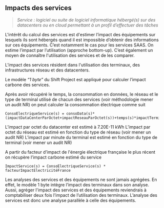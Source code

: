 ## Impacts des services

> *Service : logiciel ou suite de logiciel informatique hébergé(s) sur des datacenters ou en cloud permettant à un profil d’effectuer des tâches*

L'intérêt du calcul des services est d'estimer l’impact des équipements sur lesquels ils sont hébergés quand il est impossible d’obtenir des informations sur ces équipements. C’est notamment le cas pour les services SAAS. On estime l’impact par l’utilisation (approche bottom-up). C’est également un moyen de connaître l'utilisation des services et de les comparer.

L’impact des services résident dans l'utilisation des terminaux, des infrastructures réseau et des datacenters.

Le modèle *“1 byte”* du Shift Project est appliqué pour calculer l’impact carbone des services.

Après avoir récupéré le temps, la consommation en données, le réseau et le type de terminal utilisé de chacun des services (voir méthodologie mener un audit NR) on peut calculer la consommation électrique comme suit

```
ConsoElectriqueService(s) = consoData(s)*(impactDataCenterParOctet+impactReseauParOctet(s))+temps(s)*impactTerminal(s)
```

L’impact par octet du datacenter est estimé à 7.20E-11 kWh
L’impact par octet du réseau est estimé en fonction du type de réseau (voir mener un audit NR)
L’impact par minute du terminal est estimé en fonction du type de terminal (voir mener un audit NR)

A partir du facteur d’impact de l'énergie électrique française le plus récent on récupère l’impact carbone estimé du service

```
ImpactService(s) = ConsoElectriqueService(s) * facteurImpactElectricitéFrance
```
Les analyses des services et des équipements ne sont jamais agrégées. En effet, le modèle 1 byte intègre l’impact des terminaux dans son analyse. Aussi, agréger l'impact des services et des équipements reviendrais à comptabiliser deux fois l’impact de l’utilisation des terminaux. L’analyse des services est donc une analyse parallèle à celle des équipements.